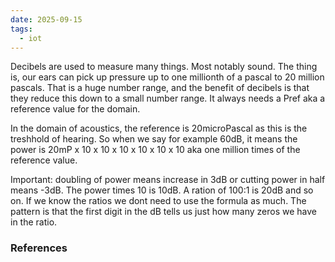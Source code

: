 ```yaml
---
date: 2025-09-15
tags:
  - iot
---
```

Decibels are used to measure many things. Most notably sound. 
The thing is, our ears can pick up pressure up to one millionth of a pascal to 20 million pascals. That is a huge number range, and the benefit of decibels is that they reduce this down to a small number range. It always needs a Pref aka a reference value for the domain.

In the domain of acoustics, the reference is 20microPascal as this is the treshhold of hearing. So when we say for example 60dB, it means the power is 20mP x 10 x 10 x 10 x 10 x 10 x 10 aka one million times of the reference value. 

Important: doubling of power means increase in 3dB or cutting power in half means -3dB. 
The power times 10 is 10dB. 
A ration of 100:1 is 20dB and so on. If we know the ratios we dont need to use the formula as much. The pattern is that the first digit in the dB tells us just how many zeros we have in the ratio. 

### References

